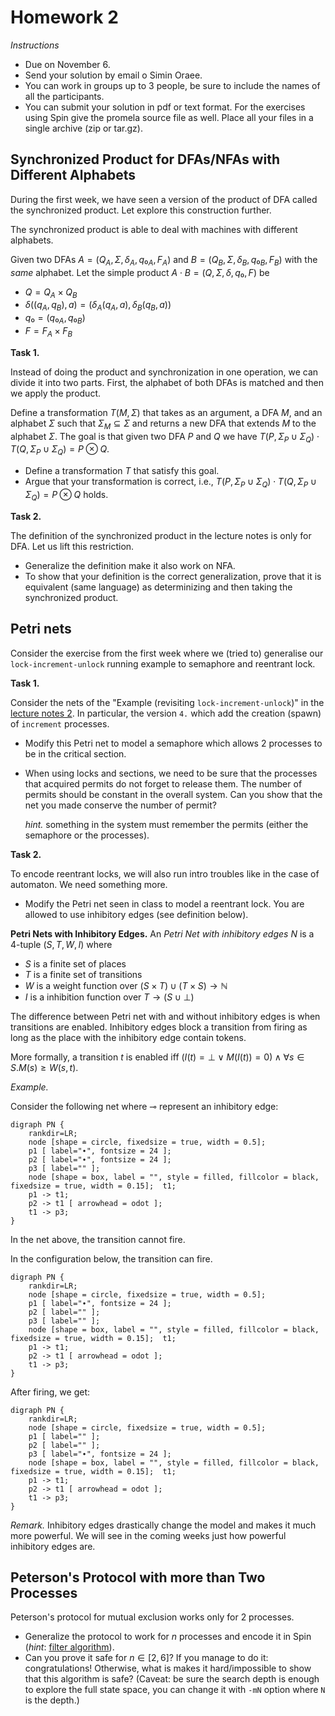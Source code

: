 # Homework 2

_Instructions_
* Due on November 6.
* Send your solution by email o Simin Oraee.
* You can work in groups up to 3 people, be sure to include the names of all the participants.
* You can submit your solution in pdf or text format. For the exercises using Spin give the promela source file as well. Place all your files in a single archive (zip or tar.gz).


## Synchronized Product for DFAs/NFAs with Different Alphabets

During the first week, we have seen a version of the product of DFA called the synchronized product.
Let explore this construction further.

The synchronized product is able to deal with machines with different alphabets.

Given two DFAs $A = (Q_A, Σ, δ_A, q₀_A, F_A)$ and $B = (Q_B, Σ, δ_B, q₀_B, F_B)$ with the _same_ alphabet.
Let the simple product $A⋅B = (Q, Σ, δ, q₀, F)$ be
* $Q = Q_A × Q_B$
* $δ((q_A,q_B), a) = (δ_A(q_A, a), δ_B(q_B, a))$
* $q₀ = (q₀_A,q₀_B)$
* $F = F_A × F_B$


__Task 1.__

Instead of doing the product and synchronization in one operation, we can divide it into two parts.
First, the alphabet of both DFAs is matched and then we apply the product.

Define a transformation $T(M,Σ)$ that takes as an argument, a DFA $M$, and an alphabet $Σ$ such that $Σ_M ⊆ Σ$ and returns a new DFA that extends $M$ to the alphabet $Σ$.
The goal is that given two DFA $P$ and $Q$ we have $T(P, Σ_P ∪ Σ_Q)⋅ T(Q, Σ_P ∪ Σ_Q) = P ⊗ Q$.

* Define a transformation $T$ that satisfy this goal.
* Argue that your transformation is correct, i.e., $T(P, Σ_P ∪ Σ_Q)⋅ T(Q, Σ_P ∪ Σ_Q) = P ⊗ Q$ holds.


__Task 2.__

The definition of the synchronized product in the lecture notes is only for DFA.
Let us lift this restriction.

* Generalize the definition make it also work on NFA.
* To show that your definition is the correct generalization, prove that it is equivalent (same language) as determinizing and then taking the synchronized product.


## Petri nets

Consider the exercise from the first week where we (tried to) generalise our `lock-increment-unlock` running example to semaphore and reentrant lock.

__Task 1.__

Consider the nets of the "Example (revisiting `lock-increment-unlock`)" in the [lecture notes 2](viewer.html?md=concurrency_theory_2018/notes_2.md).
In particular, the version `4.` which add the creation (spawn) of `increment` processes.

* Modify this Petri net to model a semaphore which allows 2 processes to be in the critical section.
* When using locks and sections, we need to be sure that the processes that acquired permits do not forget to release them.
  The number of permits should be constant in the overall system.
  Can you show that the net you made conserve the number of permit?

  _hint._ something in the system must remember the permits (either the semaphore or the processes).


__Task 2.__

To encode reentrant locks, we will also run intro troubles like in the case of automaton.
We need something more.

* Modify the Petri net seen in class to model a reentrant lock.
  You are allowed to use inhibitory edges (see definition below).

__Petri Nets with Inhibitory Edges.__
An _Petri Net with inhibitory edges_ $N$ is a 4-tuple $(S, T, W, I)$ where
* $S$ is a finite set of places
* $T$ is a finite set of transitions
* $W$ is a weight function over $(S × T) ∪ (T × S) → ℕ$
* $I$ is a inhibition function over $T → (S ∪ {⊥})$

The difference between Petri net with and without inhibitory edges is when transitions are enabled.
Inhibitory edges block a transition from firing as long as the place with the inhibitory edge contain tokens.

More formally, a transition $t$ is enabled iff $(I(t) = ⊥ ∨ M(I(t)) = 0) ∧ ∀ s ∈ S. M(s) ≥ W(s,t)$.

_Example._

Consider the following net where $⊸$ represent an inhibitory edge:
```graphviz
digraph PN {
	rankdir=LR;
    node [shape = circle, fixedsize = true, width = 0.5];
    p1 [ label="∙", fontsize = 24 ];
    p2 [ label="∙", fontsize = 24 ];
    p3 [ label="" ];
    node [shape = box, label = "", style = filled, fillcolor = black, fixedsize = true, width = 0.15];  t1;
    p1 -> t1;
    p2 -> t1 [ arrowhead = odot ];
    t1 -> p3;
}
```
In the net above, the transition cannot fire.

In the configuration below, the transition can fire.
```graphviz
digraph PN {
	rankdir=LR;
    node [shape = circle, fixedsize = true, width = 0.5];
    p1 [ label="∙", fontsize = 24 ];
    p2 [ label="" ];
    p3 [ label="" ];
    node [shape = box, label = "", style = filled, fillcolor = black, fixedsize = true, width = 0.15];  t1;
    p1 -> t1;
    p2 -> t1 [ arrowhead = odot ];
    t1 -> p3;
}
```
After firing, we get:
```graphviz
digraph PN {
	rankdir=LR;
    node [shape = circle, fixedsize = true, width = 0.5];
    p1 [ label="" ];
    p2 [ label="" ];
    p3 [ label="∙", fontsize = 24 ];
    node [shape = box, label = "", style = filled, fillcolor = black, fixedsize = true, width = 0.15];  t1;
    p1 -> t1;
    p2 -> t1 [ arrowhead = odot ];
    t1 -> p3;
}
```

_Remark._
Inhibitory edges drastically change the model and makes it much more powerful.
We will see in the coming weeks just how powerful inhibitory edges are.


## Peterson's Protocol with more than Two Processes

Peterson's protocol for mutual exclusion works only for 2 processes.
* Generalize the protocol to work for $n$ processes and encode it in Spin (_hint_: [filter algorithm](https://en.wikipedia.org/wiki/Peterson's_algorithm)).
* Can you prove it safe for $n∈[2,6]$?
  If you manage to do it: congratulations!
  Otherwise, what is makes it hard/impossible to show that this algorithm is safe?
  (Caveat: be sure the search depth is enough to explore the full state space, you can change it with `-mN` option where `N` is the depth.)
